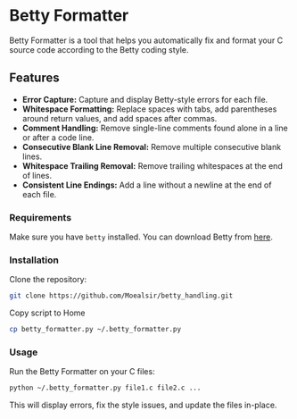 # Betty Formatter

Betty Formatter is a tool that helps you automatically fix and format your C source code according to the Betty coding style.

## Features

- **Error Capture:** Capture and display Betty-style errors for each file.
- **Whitespace Formatting:** Replace spaces with tabs, add parentheses around return values, and add spaces after commas.
- **Comment Handling:** Remove single-line comments found alone in a line or after a code line.
- **Consecutive Blank Line Removal:** Remove multiple consecutive blank lines.
- **Whitespace Trailing Removal:** Remove trailing whitespaces at the end of lines.
- **Consistent Line Endings:** Add a line without a newline at the end of each file.

### Requirements

Make sure you have `betty` installed. You can download Betty from [here](https://github.com/holbertonschool/Betty).

### Installation

Clone the repository:

```bash
git clone https://github.com/Moealsir/betty_handling.git
```
Copy script to Home
```bash
cp betty_formatter.py ~/.betty_formatter.py
```

### Usage

Run the Betty Formatter on your C files:
```bash
python ~/.betty_formatter.py file1.c file2.c ...
```
This will display errors, fix the style issues, and update the files in-place.
